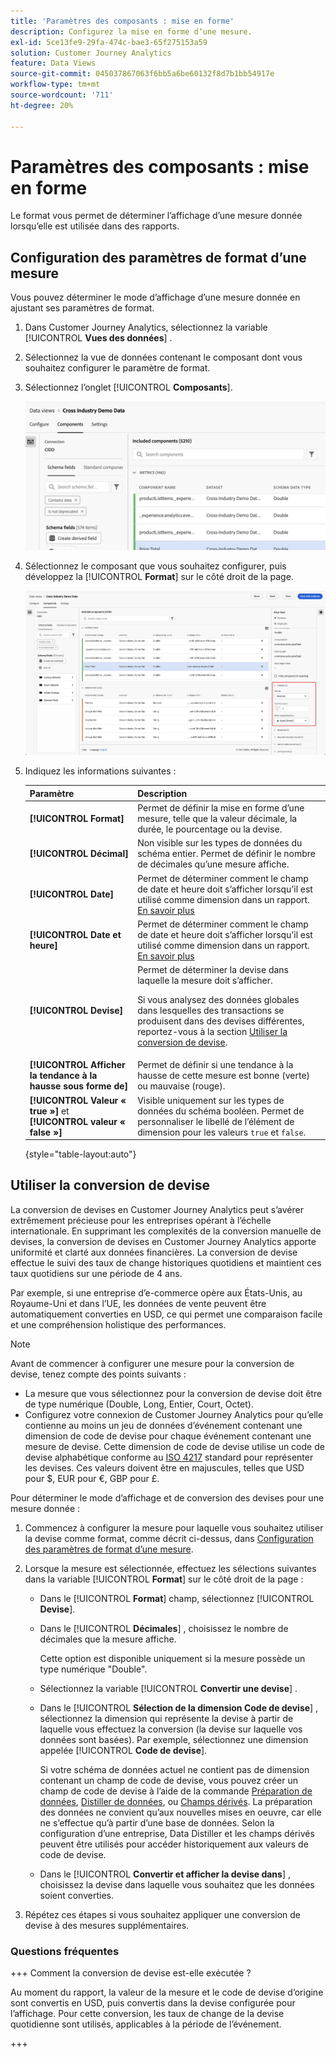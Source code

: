 ```yaml
---
title: 'Paramètres des composants : mise en forme'
description: Configurez la mise en forme dʼune mesure.
exl-id: 5ce13fe9-29fa-474c-bae3-65f275153a59
solution: Customer Journey Analytics
feature: Data Views
source-git-commit: 045037867063f6bb5a6be60132f8d7b1bb54917e
workflow-type: tm+mt
source-wordcount: '711'
ht-degree: 20%

---
```


# Paramètres des composants : mise en forme

Le format vous permet de déterminer l’affichage d’une mesure donnée lorsqu’elle est utilisée dans des rapports.

## Configuration des paramètres de format d’une mesure

Vous pouvez déterminer le mode d’affichage d’une mesure donnée en ajustant ses paramètres de format.

1. Dans Customer Journey Analytics, sélectionnez la variable [!UICONTROL **Vues des données**] .

1. Sélectionnez la vue de données contenant le composant dont vous souhaitez configurer le paramètre de format.

1. Sélectionnez l’onglet [!UICONTROL **Composants**].

   ![Onglet Composants](../assets/format-settings-component-tab.png)

1. Sélectionnez le composant que vous souhaitez configurer, puis développez la [!UICONTROL **Format**] sur le côté droit de la page.

   ![Paramètres de mise en forme](../assets/format-settings.png)

1. Indiquez les informations suivantes :

   | Paramètre | Description |
   | --- | --- |
   | **[!UICONTROL Format]** | Permet de définir la mise en forme dʼune mesure, telle que la valeur décimale, la durée, le pourcentage ou la devise. |
   | **[!UICONTROL Décimal]** | Non visible sur les types de données du schéma entier. Permet de définir le nombre de décimales quʼune mesure affiche. |
   | **[!UICONTROL Date]** | Permet de déterminer comment le champ de date et heure doit s’afficher lorsqu’il est utilisé comme dimension dans un rapport. [En savoir plus](../../use-cases/data-views/data-views-usecases.md#date-and-date-time-use-cases) |
   | **[!UICONTROL Date et heure]** | Permet de déterminer comment le champ de date et heure doit s’afficher lorsqu’il est utilisé comme dimension dans un rapport. [En savoir plus](../../use-cases/data-views/data-views-usecases.md#date-and-date-time-use-cases) |
   | **[!UICONTROL Devise]** | Permet de déterminer la devise dans laquelle la mesure doit s’afficher. <p>Si vous analysez des données globales dans lesquelles des transactions se produisent dans des devises différentes, reportez-vous à la section  [Utiliser la conversion de devise](#use-currency-conversion).</p> |
   | **[!UICONTROL Afficher la tendance à la hausse sous forme de]** | Permet de définir si une tendance à la hausse de cette mesure est bonne (verte) ou mauvaise (rouge). |
   | **[!UICONTROL Valeur « true »]** et **[!UICONTROL valeur « false »]** | Visible uniquement sur les types de données du schéma booléen. Permet de personnaliser le libellé de lʼélément de dimension pour les valeurs `true` et `false`. |

   {style="table-layout:auto"}

## Utiliser la conversion de devise

La conversion de devises en Customer Journey Analytics peut s’avérer extrêmement précieuse pour les entreprises opérant à l’échelle internationale. En supprimant les complexités de la conversion manuelle de devises, la conversion de devises en Customer Journey Analytics apporte uniformité et clarté aux données financières. La conversion de devise effectue le suivi des taux de change historiques quotidiens et maintient ces taux quotidiens sur une période de 4 ans.

Par exemple, si une entreprise d’e-commerce opère aux États-Unis, au Royaume-Uni et dans l’UE, les données de vente peuvent être automatiquement converties en USD, ce qui permet une comparaison facile et une compréhension holistique des performances.

>[!NOTE]
>
>Avant de commencer à configurer une mesure pour la conversion de devise, tenez compte des points suivants :
>
>* La mesure que vous sélectionnez pour la conversion de devise doit être de type numérique (Double, Long, Entier, Court, Octet).
>* Configurez votre connexion de Customer Journey Analytics pour qu’elle contienne au moins un jeu de données d’événement contenant une dimension de code de devise pour chaque événement contenant une mesure de devise. Cette dimension de code de devise utilise un code de devise alphabétique conforme au [ISO 4217](https://www.iso.org/iso-4217-currency-codes.html) standard pour représenter les devises. Ces valeurs doivent être en majuscules, telles que USD pour $, EUR pour €, GBP pour £.

Pour déterminer le mode d’affichage et de conversion des devises pour une mesure donnée :

1. Commencez à configurer la mesure pour laquelle vous souhaitez utiliser la devise comme format, comme décrit ci-dessus, dans [Configuration des paramètres de format d’une mesure](#configure-format-settings-for-a-metric).

1. Lorsque la mesure est sélectionnée, effectuez les sélections suivantes dans la variable [!UICONTROL **Format**] sur le côté droit de la page :

   * Dans le [!UICONTROL **Format**] champ, sélectionnez [!UICONTROL **Devise**].

   * Dans le [!UICONTROL **Décimales**] , choisissez le nombre de décimales que la mesure affiche.

     Cette option est disponible uniquement si la mesure possède un type numérique &quot;Double&quot;.

   * Sélectionnez la variable [!UICONTROL **Convertir une devise**] .

   * Dans le [!UICONTROL **Sélection de la dimension Code de devise**] , sélectionnez la dimension qui représente la devise à partir de laquelle vous effectuez la conversion (la devise sur laquelle vos données sont basées). Par exemple, sélectionnez une dimension appelée [!UICONTROL **Code de devise**].

     Si votre schéma de données actuel ne contient pas de dimension contenant un champ de code de devise, vous pouvez créer un champ de code de devise à l’aide de la commande [Préparation de données](https://experienceleague.adobe.com/docs/experience-platform/data-prep/home.html?lang=fr), [Distiller de données](https://experienceleague.adobe.com/docs/experience-platform/query/data-distiller/overview.html), ou [Champs dérivés](/help/data-views/derived-fields/derived-fields.md). La préparation des données ne convient qu’aux nouvelles mises en oeuvre, car elle ne s’effectue qu’à partir d’une base de données. Selon la configuration d’une entreprise, Data Distiller et les champs dérivés peuvent être utilisés pour accéder historiquement aux valeurs de code de devise.

   * Dans le [!UICONTROL **Convertir et afficher la devise dans**] , choisissez la devise dans laquelle vous souhaitez que les données soient converties.

1. Répétez ces étapes si vous souhaitez appliquer une conversion de devise à des mesures supplémentaires.



### Questions fréquentes 

+++ Comment la conversion de devise est-elle exécutée ?

Au moment du rapport, la valeur de la mesure et le code de devise d’origine sont convertis en USD, puis convertis dans la devise configurée pour l’affichage. Pour cette conversion, les taux de change de la devise quotidienne sont utilisés, applicables à la période de l’événement.

+++

